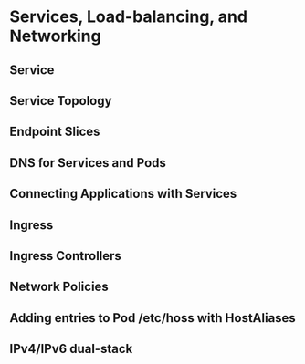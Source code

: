 # Services, Load-balancing, and Networking

## Service

## Service Topology

## Endpoint Slices

## DNS for Services and Pods

## Connecting Applications with Services

## Ingress

## Ingress Controllers

## Network Policies

## Adding entries to Pod /etc/hoss with HostAliases

## IPv4/IPv6 dual-stack

